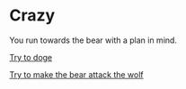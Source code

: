 # Crazy

You run towards the bear with a plan in mind.

[Try to doge](dodge.md)

[Try to make the bear attack the wolf](plan.md)